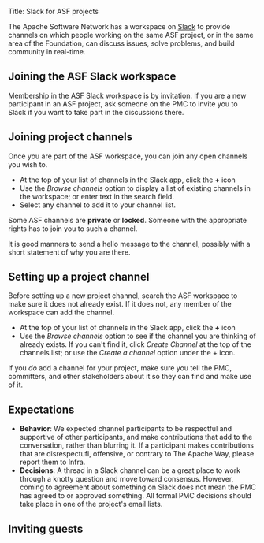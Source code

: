 Title: Slack for ASF projects

The Apache Software Network has a workspace on <a href="https://slack.com/" target="_blank">Slack</a> to provide channels on which people working on the same ASF project, or in the same area of the Foundation, can discuss issues, solve problems, and build community in real-time.

## Joining the ASF Slack workspace ##

Membership in the ASF Slack workspace is by invitation. If you are a new participant in an ASF project, ask someone on the PMC to invite you to Slack if you want to take part in the discussions there.

## Joining project channels ##

Once you are part of the ASF workspace, you can join any open channels you wish to. 

 - At the top of your list of channels in the Slack app, click the **+** icon
 - Use the _Browse channels_ option to display a list of existing channels in the workspace; or enter text in the search field.
 - Select any channel to add it to your channel list.
 
 Some ASF channels are **private** or **locked**. Someone with the appropriate rights has to join you to such a channel.
 
 It is good manners to send a hello message to the channel, possibly with a short statement of why you are there.


## Setting up a project channel ##

Before setting up a new project channel, search the ASF workspace to make sure it does not already exist. If it does not, any member of the workspace can add the channel.

  - At the top of your list of channels in the Slack app, click the **+** icon
  - Use the _Browse channels_ option to see if the channel you are thinking of already exists. If you can't find it, click _Create Channel_ at the top of the channels list; or use the _Create a channel_ option under the + icon.

If you _do_ add a channel for your project, make sure you tell the PMC, committers, and other stakeholders about it so they can find and make use of it.


## Expectations ##

  - **Behavior**: We expected channel participants to be respectful and supportive of other participants, and make contributions that add to the conversation, rather than blurring it. If a participant makes contributions that are disrespectufl, offensive, or contrary to The Apache Way, please report them to Infra.
  - **Decisions**: A thread in a Slack channel can be a great place to work through a knotty question and move toward consensus. However, coming to agreement about something on Slack does not mean the PMC has agreed to or approved something. All formal PMC decisions should take place in one of the project's email lists.


## Inviting guests ##


